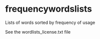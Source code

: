 # frequencywordslists
Lists of words sorted by frequency of usage

See the wordlists_license.txt file
